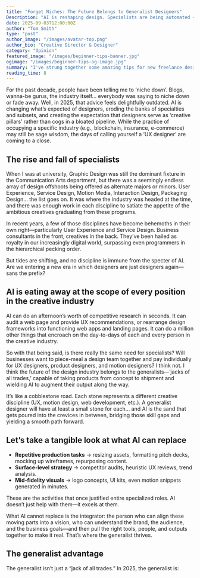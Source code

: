 ```yaml
---
title: "Forget Niches: The Future Belongs to Generalist Designers"
Description: "AI is reshaping design. Specialists are being automated — but generalist designers, who connect the dots and ship, are more valuable than ever."
date: 2025-09-03T12:00:00Z
author: "Tom Smith"
type: "post"
author_image: "/images/avatar-top.png"
author_bio: "Creative Director & Designer"
category: "Opinion"
featured_image: "/images/beginner-tips-banner.jpg"
ogimage: "/images/beginner-tips-og-image.jpg"
summary: "I've strung together some amazing tips for new freelance designers that I've learned over the course of 10 years doing freelance graphic design."
reading_time: 8
---
```


<p class="text-gunmetal">For the past decade, people have been telling me to ‘niche down’. Blogs, wanna-be gurus, the industry itself… everybody was saying to niche down or fade away. Well, in 2025, that advice feels delightfully outdated. AI is changing what’s expected of designers, eroding the banks of specialties and subsets, and creating the expectation that designers serve as ‘creative pillars’ rather than cogs in a bloated pipeline. While the practice of occupying a specific industry (e.g., blockchain, insurance, e-commerce) may still be sage wisdom, the days of calling yourself a ‘UX designer’ are coming to a close.</p>

<h2 class="text-2xl font-bold text-gunmetal">The rise and fall of specialists</h2>

<p class="text-gunmetal">When I was at university, Graphic Design was still the dominant fixture in the Communication Arts department, but there was a seemingly endless array of design offshoots being offered as alternate majors or minors. User Experience, Service Design, Motion Media, Interaction Design, Packaging Design… the list goes on. It was where the industry was headed at the time, and there was enough work in each discipline to satiate the appetite of the ambitious creatives graduating from these programs.</p>

<p class="text-gunmetal">In recent years, a few of those disciplines have become behemoths in their own right—particularly User Experience and Service Design. Business consultants in the front, creatives in the back. They’ve been hailed as royalty in our increasingly digital world, surpassing even programmers in the hierarchical pecking order.</p>

<p class="text-gunmetal">But tides are shifting, and no discipline is immune from the specter of AI. Are we entering a new era in which designers are just designers again—sans the prefix?</p>

<h2 class="text-2xl font-bold text-gunmetal">AI is eating away at the scope of every position in the creative industry</h2>

<p class="text-gunmetal">AI can do an afternoon’s worth of competitive research in seconds. It can audit a web page and provide UX recommendations, or rearrange design frameworks into functioning web apps and landing pages. It can do a million other things that encroach on the day-to-days of each and every person in the creative industry.</p>

<p class="text-gunmetal">So with that being said, is there really the same need for specialists? Will businesses want to piece-meal a design team together and pay individually for UX designers, product designers, and motion designers? I think not. I think the future of the design industry belongs to the generalists—‘jacks of all trades,’ capable of taking products from concept to shipment and wielding AI to augment their output along the way.</p>

<p class="text-gunmetal">It’s like a cobblestone road. Each stone represents a different creative discipline (UX, motion design, web development, etc.). A generalist designer will have at least a small stone for each… and AI is the sand that gets poured into the crevices in between, bridging those skill gaps and yielding a smooth path forward.</p>

<h2 class="text-2xl font-bold text-gunmetal">Let’s take a tangible look at what AI can replace</h2>

<ul class="class=text-gunmetal prose list-disc">
    <li><strong>Repetitive production tasks</strong> → resizing assets, formatting pitch decks, mocking up wireframes, repurposing content.</li>
    <li><strong>Surface-level strategy</strong> → competitor audits, heuristic UX reviews, trend analysis.</li>
    <li><strong>Mid-fidelity visuals</strong> → logo concepts, UI kits, even motion snippets generated in minutes.</li>
</ul>

<p class="text-gunmetal">These are the activities that once justified entire specialized roles. AI doesn’t just help with them—it excels at them.</p>

<p class="text-gunmetal">What AI cannot replace is the integrator: the person who can align these moving parts into a vision, who can understand the brand, the audience, and the business goals—and then pull the right tools, people, and outputs together to make it real. That’s where the generalist thrives.</p>

<h2 class="text-2xl font-bold text-gunmetal">The generalist advantage</h2>

<p class="text-gunmetal">The generalist isn’t just a “jack of all trades.” In 2025, the generalist is:</p>



